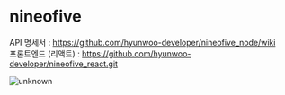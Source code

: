 # nineofive

API 명세서 : https://github.com/hyunwoo-developer/nineofive_node/wiki <br />
프론트엔드 (리액트) : https://github.com/hyunwoo-developer/nineofive_react.git

![unknown](https://user-images.githubusercontent.com/86070069/134766586-26bf032e-c6e9-431c-ae00-e776e09fc9ca.png)

